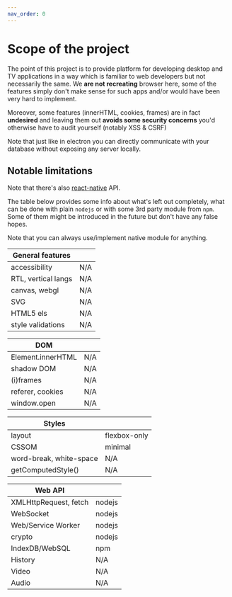 ```yaml
---
nav_order: 0
---
```

# Scope of the project
The point of this project is to provide platform for developing desktop and TV applications in a way which is familiar to web developers but not necessarily the same. We **are not recreating** browser here, some of the features simply don't make sense for such apps and/or would have been very hard to implement.

Moreover, some features (innerHTML, cookies, frames) are in fact **undesired** and leaving them out **avoids some security concerns** you'd otherwise have to audit yourself (notably XSS & CSRF)

Note that just like in electron you can directly communicate with your database without exposing any server locally.

## Notable limitations
Note that there's also [react-native](./react-native.md) API.

The table below provides some info about what's left out completely, what can be done with plain `nodejs` or with some 3rd party module from `npm`. Some of them might be introduced in the future but don't have any false hopes.

Note that you can always use/implement native module for anything.

| General features    |     |
|---------------------|-----|
| accessibility       | N/A |
| RTL, vertical langs | N/A |
| canvas, webgl       | N/A |
| SVG                 | N/A |
| HTML5 els           | N/A |
| style validations   | N/A |

| DOM               |     |
|-------------------|-----|
| Element.innerHTML | N/A |
| shadow DOM        | N/A |
| (i)frames         | N/A |
| referer, cookies  | N/A |
| window.open       | N/A |

| Styles                  |              |
|-------------------------|--------------|
| layout                  | flexbox-only |
| CSSOM                   | minimal      |
| word-break, white-space | N/A          |
| getComputedStyle()      | N/A          |

| Web API               |        |
|-----------------------|--------|
| XMLHttpRequest, fetch | nodejs |
| WebSocket             | nodejs |
| Web/Service Worker    | nodejs |
| crypto                | nodejs |
| IndexDB/WebSQL        | npm    |
| History               | N/A    |
| Video                 | N/A    |
| Audio                 | N/A    |
